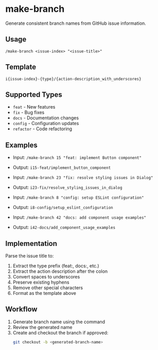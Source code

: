 # make-branch

Generate consistent branch names from GitHub issue information.

## Usage

```
/make-branch <issue-index> "<issue-title>"
```

## Template

```
i{issue-index}-{type}/{action-description_with_underscores}
```

## Supported Types

- `feat` - New features
- `fix` - Bug fixes  
- `docs` - Documentation changes
- `config` - Configuration updates
- `refactor` - Code refactoring

## Examples

- Input: `/make-branch 15 "feat: implement Button component"`
- Output: `i15-feat/implement_button_component`

- Input: `/make-branch 23 "fix: resolve styling issues in Dialog"`
- Output: `i23-fix/resolve_styling_issues_in_dialog`

- Input: `/make-branch 8 "config: setup ESLint configuration"`
- Output: `i8-config/setup_eslint_configuration`

- Input: `/make-branch 42 "docs: add component usage examples"`
- Output: `i42-docs/add_component_usage_examples`

## Implementation

Parse the issue title to:
1. Extract the type prefix (feat:, docs:, etc.)
2. Extract the action description after the colon
3. Convert spaces to underscores
4. Preserve existing hyphens
5. Remove other special characters
6. Format as the template above

## Workflow

1. Generate branch name using the command
2. Review the generated name
3. Create and checkout the branch if approved:
   ```bash
   git checkout -b <generated-branch-name>
   ```